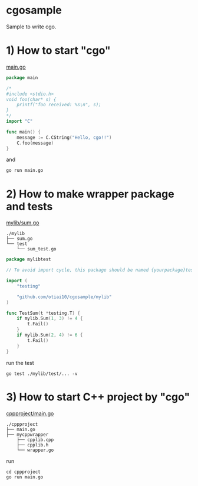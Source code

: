 # cgosample

Sample to write cgo.

# 1) How to start "cgo"

[main.go](main.go)

```go
package main

/*
#include <stdio.h>
void foo(char* s) {
    printf("foo received: %s\n", s);
}
*/
import "C"

func main() {
    message := C.CString("Hello, cgo!!")
    C.foo(message)
}
```

and

```
go run main.go
```

# 2) How to make wrapper package and tests

[mylib/sum.go](mylib/sum.go)

```
./mylib
├── sum.go
└── test
    └── sum_test.go
```

```go
package mylibtest

// To avoid import cycle, this package should be named {yourpackage}test.

import (
    "testing"

    "github.com/otiai10/cgosample/mylib"
)

func TestSum(t *testing.T) {
    if mylib.Sum(1, 3) != 4 {
        t.Fail()
    }
    if mylib.Sum(2, 4) != 6 {
        t.Fail()
    }
}
```

run the test

```
go test ./mylib/test/... -v
```

# 3) How to start C++ project by "cgo"

[cppproject/main.go](cppproject/main.go)

```
./cppproject
├── main.go
├── mycppwrapper
    ├── cpplib.cpp
    ├── cpplib.h
    └── wrapper.go
```

run

```
cd cppproject
go run main.go
```
